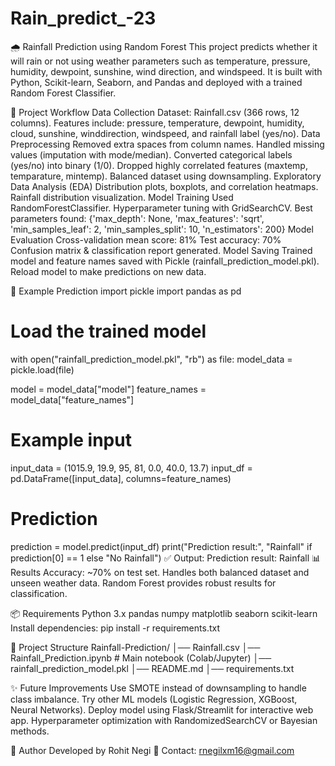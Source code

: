 # Rain_predict_-23
🌧️ Rainfall Prediction using Random Forest
This project predicts whether it will rain or not using weather parameters such as temperature, pressure, humidity, dewpoint, sunshine, wind direction, and windspeed.
It is built with Python, Scikit-learn, Seaborn, and Pandas and deployed with a trained Random Forest Classifier.

📌 Project Workflow
Data Collection
Dataset: Rainfall.csv (366 rows, 12 columns).
Features include: pressure, temperature, dewpoint, humidity, cloud, sunshine, winddirection, windspeed, and rainfall label (yes/no).
Data Preprocessing
Removed extra spaces from column names.
Handled missing values (imputation with mode/median).
Converted categorical labels (yes/no) into binary (1/0).
Dropped highly correlated features (maxtemp, temparature, mintemp).
Balanced dataset using downsampling.
Exploratory Data Analysis (EDA)
Distribution plots, boxplots, and correlation heatmaps.
Rainfall distribution visualization.
Model Training
Used RandomForestClassifier.
Hyperparameter tuning with GridSearchCV.
Best parameters found:
{'max_depth': None, 'max_features': 'sqrt', 
 'min_samples_leaf': 2, 'min_samples_split': 10, 
 'n_estimators': 200}
Model Evaluation
Cross-validation mean score: 81%
Test accuracy: 70%
Confusion matrix & classification report generated.
Model Saving
Trained model and feature names saved with Pickle (rainfall_prediction_model.pkl).
Reload model to make predictions on new data.

🚀 Example Prediction
import pickle
import pandas as pd

# Load the trained model
with open("rainfall_prediction_model.pkl", "rb") as file:
    model_data = pickle.load(file)

model = model_data["model"]
feature_names = model_data["feature_names"]

# Example input
input_data = (1015.9, 19.9, 95, 81, 0.0, 40.0, 13.7)
input_df = pd.DataFrame([input_data], columns=feature_names)

# Prediction
prediction = model.predict(input_df)
print("Prediction result:", "Rainfall" if prediction[0] == 1 else "No Rainfall")
✅ Output:
Prediction result: Rainfall
📊 Results
Accuracy: ~70% on test set.
Handles both balanced dataset and unseen weather data.
Random Forest provides robust results for classification.

📦 Requirements
Python 3.x
pandas
numpy
matplotlib
seaborn
scikit-learn
Install dependencies:
pip install -r requirements.txt

📂 Project Structure
Rainfall-Prediction/
│── Rainfall.csv
│── Rainfall_Prediction.ipynb   # Main notebook (Colab/Jupyter)
│── rainfall_prediction_model.pkl
│── README.md
│── requirements.txt

✨ Future Improvements
Use SMOTE instead of downsampling to handle class imbalance.
Try other ML models (Logistic Regression, XGBoost, Neural Networks).
Deploy model using Flask/Streamlit for interactive web app.
Hyperparameter optimization with RandomizedSearchCV or Bayesian methods.


📝 Author
Developed by Rohit Negi
📧 Contact: rnegilxm16@gmail.com
